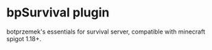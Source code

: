 # bpSurvival plugin

botprzemek's essentials for survival server, compatible with minecraft spigot 1.18+.